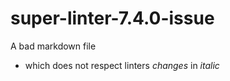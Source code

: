 # super-linter-7.4.0-issue
A bad markdown file
- which does not respect linters
*changes* in _italic_
